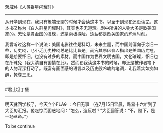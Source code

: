 ﻿# 

茨威格《人类群星闪耀时》

---


从开学到现在，我只有极端无聊的时候才会读这本书。以至于到现在还没读完。这本书又称为《白人群星闪耀时》，其实也不无道理。剧中所讲的人物大多是欧美国家的。无论是黄金国的发现，还是南极探险，这些都是欧美国家的辉煌时刻。

  我曾听过这样一个说法：美国电影往往是科幻，未来主题，而中国则偏向于念旧一些，历史剧，也不乏历史神剧总是比比皆是。而究其原因有人指出是美国历史短，即是想要怀旧，也没有过多的素材。而中国作为世界文明古国，文化璀璨，怀旧也在所难免（我大清自有国情在此）。然而在我读这本书的时候，却还是被作者笔下的人物深深打动了。既富有画面感的语言以及历史般冷峻的笔调，让我着实如痴如醉，掩卷三思。
 
 ---
 #君士坦丁堡
 
---
明天就回学校了，今天立个FLAG ：今日无事
（在7月15日早晨，路易十六听到了大臣的汇报。他吃惊而困惑地问：“怎么，造反啦？”大臣回答说：“不，陛下，是一场革命。”）

To be continue
